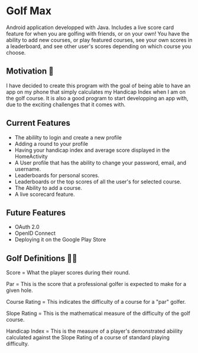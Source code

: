 # Golf Max
Android application developped with Java. Includes a live score card feature for when you are golfing with friends, or on your own! You have the ability to add new courses, or play featured courses, see your own scores in a leaderboard, and see other user's scores depending on which course you choose. 

## Motivation 🚀
I have decided to create this program with the goal of being able to have an app on my phone that simply calculates my Handicap Index when I am on the golf course. It is also a good program to start developping an app with, due to the exciting challenges that it comes with.

## Current Features
- The abililty to login and create a new profile
- Adding a round to your profile
- Having your handicap index and average score displayed in the HomeActivity
- A User profile that has the ability to change your password, email, and username. 
- Leaderboards for personal scores.
- Leaderboards or the top scores of all the user's for selected course. 
- The Ability to add a course. 
- A live scorecard feature. 

## Future Features
- OAuth 2.0
- OpenID Connect
- Deploying it on the Google Play Store

## Golf Definitions 🏌️‍♂️
Score = What the player scores during their round.

Par = This is the score that a professional golfer is expected to make for a given hole.

Course Rating = This indicates the difficulty of a course for a "par" golfer.

Slope Rating = This is the mathematical measure of the difficulty of the golf course.

Handicap Index = This is the measure of a player's demonstrated abiility calculated against the Slope Rating of a course of standard playing difficulty.
